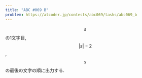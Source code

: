 ```yaml
---
title: "ABC #069 B"
problem: https://atcoder.jp/contests/abc069/tasks/abc069_b
---
```

$$ s $$ の1文字目, $$ \vert s \vert - 2 $$, $$ s $$ の最後の文字の順に出力する.
